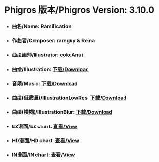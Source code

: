 
# Phigros 版本/Phigros Version:  3.10.0

- ### __曲名/Name:  Ramification__

- ### __作曲者/Composer:  rareguy & Reina__

- ### __曲绘画师/Illustrator:  cokeAnut__

- ### __曲绘/Illustration:  [下载/Download](https://github.com/Po6647A/WebAssests/releases/download/3.10.0/948.png)__

- ### __音频/Music:  [下载/Download](https://github.com/Po6647A/WebAssests/releases/download/3.10.0/1645.ogg)__

- ### __曲绘(低质量)/IllustrationLowRes:  [下载/Download](https://github.com/Po6647A/WebAssests/releases/download/3.10.0/1440.png)__

- ### __曲绘(模糊)/IllustrationBlur:  [下载/Download](https://github.com/Po6647A/WebAssests/releases/download/3.10.0/0)__


- ### __EZ谱面/EZ chart:  [查看/View](./EZ.json/index.html)__

- ### __HD谱面/HD chart:  [查看/View](./HD.json/index.html)__

- ### __IN谱面/IN chart:  [查看/View](./IN.json/index.html)__
